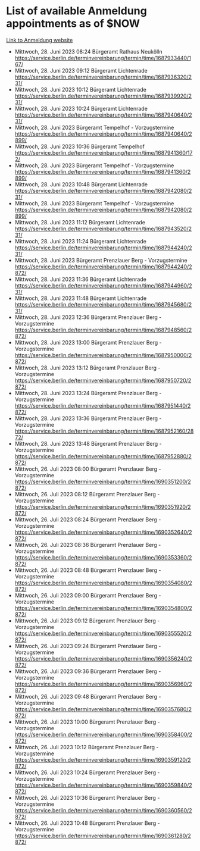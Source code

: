 # List of available Anmeldung appointments as of $NOW
[Link to Anmeldung website](https://service.berlin.de/terminvereinbarung/termin/tag.php?termin=1&anliegen[]=120686&dienstleisterlist=122210,122217,327316,122219,327312,122227,327314,122231,327346,122243,327348,122254,122252,329742,122260,329745,122262,329748,122271,327278,122273,327274,122277,327276,330436,122280,327294,122282,327290,122284,327292,122291,327270,122285,327266,122286,327264,122296,327268,150230,329760,122297,327286,122294,327284,122312,329763,122314,329775,122304,327330,122311,327334,122309,327332,317869,122281,327352,122279,329772,122283,122276,327324,122274,327326,122267,329766,122246,327318,122251,327320,122257,327322,122208,327298,122226,327300&herkunft=http%3A%2F%2Fservice.berlin.de%2Fdienstleistung%2F120686%2F)
- Mittwoch, 28. Juni 2023 08:24 Bürgeramt Rathaus Neukölln https://service.berlin.de/terminvereinbarung/termin/time/1687933440/167/
- Mittwoch, 28. Juni 2023 09:12 Bürgeramt Lichtenrade https://service.berlin.de/terminvereinbarung/termin/time/1687936320/231/
- Mittwoch, 28. Juni 2023 10:12 Bürgeramt Lichtenrade https://service.berlin.de/terminvereinbarung/termin/time/1687939920/231/
- Mittwoch, 28. Juni 2023 10:24 Bürgeramt Lichtenrade https://service.berlin.de/terminvereinbarung/termin/time/1687940640/231/
- Mittwoch, 28. Juni 2023  Bürgeramt Tempelhof - Vorzugstermine https://service.berlin.de/terminvereinbarung/termin/time/1687940640/2899/
- Mittwoch, 28. Juni 2023 10:36 Bürgeramt Tempelhof https://service.berlin.de/terminvereinbarung/termin/time/1687941360/172/
- Mittwoch, 28. Juni 2023  Bürgeramt Tempelhof - Vorzugstermine https://service.berlin.de/terminvereinbarung/termin/time/1687941360/2899/
- Mittwoch, 28. Juni 2023 10:48 Bürgeramt Lichtenrade https://service.berlin.de/terminvereinbarung/termin/time/1687942080/231/
- Mittwoch, 28. Juni 2023  Bürgeramt Tempelhof - Vorzugstermine https://service.berlin.de/terminvereinbarung/termin/time/1687942080/2899/
- Mittwoch, 28. Juni 2023 11:12 Bürgeramt Lichtenrade https://service.berlin.de/terminvereinbarung/termin/time/1687943520/231/
- Mittwoch, 28. Juni 2023 11:24 Bürgeramt Lichtenrade https://service.berlin.de/terminvereinbarung/termin/time/1687944240/231/
- Mittwoch, 28. Juni 2023  Bürgeramt Prenzlauer Berg - Vorzugstermine https://service.berlin.de/terminvereinbarung/termin/time/1687944240/2872/
- Mittwoch, 28. Juni 2023 11:36 Bürgeramt Lichtenrade https://service.berlin.de/terminvereinbarung/termin/time/1687944960/231/
- Mittwoch, 28. Juni 2023 11:48 Bürgeramt Lichtenrade https://service.berlin.de/terminvereinbarung/termin/time/1687945680/231/
- Mittwoch, 28. Juni 2023 12:36 Bürgeramt Prenzlauer Berg - Vorzugstermine https://service.berlin.de/terminvereinbarung/termin/time/1687948560/2872/
- Mittwoch, 28. Juni 2023 13:00 Bürgeramt Prenzlauer Berg - Vorzugstermine https://service.berlin.de/terminvereinbarung/termin/time/1687950000/2872/
- Mittwoch, 28. Juni 2023 13:12 Bürgeramt Prenzlauer Berg - Vorzugstermine https://service.berlin.de/terminvereinbarung/termin/time/1687950720/2872/
- Mittwoch, 28. Juni 2023 13:24 Bürgeramt Prenzlauer Berg - Vorzugstermine https://service.berlin.de/terminvereinbarung/termin/time/1687951440/2872/
- Mittwoch, 28. Juni 2023 13:36 Bürgeramt Prenzlauer Berg - Vorzugstermine https://service.berlin.de/terminvereinbarung/termin/time/1687952160/2872/
- Mittwoch, 28. Juni 2023 13:48 Bürgeramt Prenzlauer Berg - Vorzugstermine https://service.berlin.de/terminvereinbarung/termin/time/1687952880/2872/
- Mittwoch, 26. Juli 2023 08:00 Bürgeramt Prenzlauer Berg - Vorzugstermine https://service.berlin.de/terminvereinbarung/termin/time/1690351200/2872/
- Mittwoch, 26. Juli 2023 08:12 Bürgeramt Prenzlauer Berg - Vorzugstermine https://service.berlin.de/terminvereinbarung/termin/time/1690351920/2872/
- Mittwoch, 26. Juli 2023 08:24 Bürgeramt Prenzlauer Berg - Vorzugstermine https://service.berlin.de/terminvereinbarung/termin/time/1690352640/2872/
- Mittwoch, 26. Juli 2023 08:36 Bürgeramt Prenzlauer Berg - Vorzugstermine https://service.berlin.de/terminvereinbarung/termin/time/1690353360/2872/
- Mittwoch, 26. Juli 2023 08:48 Bürgeramt Prenzlauer Berg - Vorzugstermine https://service.berlin.de/terminvereinbarung/termin/time/1690354080/2872/
- Mittwoch, 26. Juli 2023 09:00 Bürgeramt Prenzlauer Berg - Vorzugstermine https://service.berlin.de/terminvereinbarung/termin/time/1690354800/2872/
- Mittwoch, 26. Juli 2023 09:12 Bürgeramt Prenzlauer Berg - Vorzugstermine https://service.berlin.de/terminvereinbarung/termin/time/1690355520/2872/
- Mittwoch, 26. Juli 2023 09:24 Bürgeramt Prenzlauer Berg - Vorzugstermine https://service.berlin.de/terminvereinbarung/termin/time/1690356240/2872/
- Mittwoch, 26. Juli 2023 09:36 Bürgeramt Prenzlauer Berg - Vorzugstermine https://service.berlin.de/terminvereinbarung/termin/time/1690356960/2872/
- Mittwoch, 26. Juli 2023 09:48 Bürgeramt Prenzlauer Berg - Vorzugstermine https://service.berlin.de/terminvereinbarung/termin/time/1690357680/2872/
- Mittwoch, 26. Juli 2023 10:00 Bürgeramt Prenzlauer Berg - Vorzugstermine https://service.berlin.de/terminvereinbarung/termin/time/1690358400/2872/
- Mittwoch, 26. Juli 2023 10:12 Bürgeramt Prenzlauer Berg - Vorzugstermine https://service.berlin.de/terminvereinbarung/termin/time/1690359120/2872/
- Mittwoch, 26. Juli 2023 10:24 Bürgeramt Prenzlauer Berg - Vorzugstermine https://service.berlin.de/terminvereinbarung/termin/time/1690359840/2872/
- Mittwoch, 26. Juli 2023 10:36 Bürgeramt Prenzlauer Berg - Vorzugstermine https://service.berlin.de/terminvereinbarung/termin/time/1690360560/2872/
- Mittwoch, 26. Juli 2023 10:48 Bürgeramt Prenzlauer Berg - Vorzugstermine https://service.berlin.de/terminvereinbarung/termin/time/1690361280/2872/
